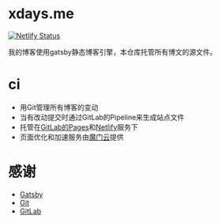 # xdays.me

[![Netlify Status](https://api.netlify.com/api/v1/badges/9a939a63-f76d-44cf-9abf-7e602aa44ca4/deploy-status)](https://app.netlify.com/sites/xdays-blog/deploys)

我的博客使用gatsby静态博客引擎，本仓库托管所有博文的源文件。

# ci

* 用Git管理所有博客的变动
* 当有改动提交时通过GitLab的Pipeline来生成站点文件
* 托管在[GitLab的Pages](https://about.gitlab.com/product/pages/)和[Netlify](https://www.netlify.com/)服务下
* 页面优化和加速服务由[魔门云](https://www.cachemoment.com/)提供

# 感谢

* [Gatsby](https://www.gatsbyjs.org)
* [Git](http://git-scm.com)
* [GitLab](https://about.gitlab.com)
